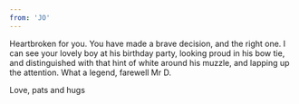 ```yaml
---
from: 'JO'
---
```


Heartbroken for you. You have made a brave decision, and the right one. I can see your lovely boy at his birthday party, looking proud in his bow tie, and distinguished with that hint of white around his muzzle, and lapping up the attention. What a legend, farewell Mr D. 

Love, pats and hugs 